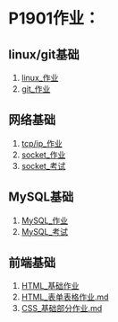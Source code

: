 # P1901作业：

## linux/git基础
1. <a href= "./linux_作业/linux_作业.md"> linux_作业</a>
2. <a href= "./git_作业/git_作业.md"> git_作业</a>

## 网络基础
1. <a href= "tcp_ip_proto_homework.md"> tcp/ip_作业</a>
2. <a href= "./socket_作业/3"> socket_作业</a>
3. <a href= "./socket_考试"> socket_考试</a>

## MySQL基础
1. <a href= "./MySQL_作业"> MySQL_作业</a>
2. <a href= "./MySQL_考试"> MySQL_考试</a>

## 前端基础
1. <a href= "./HTML_CSS_JS_作业/html基础作业1.md"> HTML_基础作业</a>
2. <a href= "./HTML_CSS_JS_作业/html表单表格作业.md"> HTML_表单表格作业.md</a>
3. <a href= "./HTML_CSS_JS_作业/CSS基础部分作业.md"> CSS_基础部分作业.md</a>
